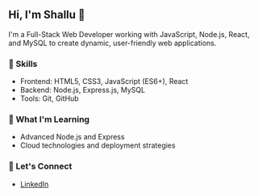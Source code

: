 ## Hi, I'm Shallu 👋
I'm a Full-Stack Web Developer working with JavaScript, Node.js, React, and MySQL to create dynamic, user-friendly web applications.

### 🚀 Skills
- Frontend: HTML5, CSS3, JavaScript (ES6+), React
- Backend: Node.js, Express.js, MySQL
- Tools: Git, GitHub

### 🌱 What I'm Learning
- Advanced Node.js and Express
- Cloud technologies and deployment strategies

### 💬 Let's Connect
- [LinkedIn](www.linkedin.com/in/shallu-khatak)
